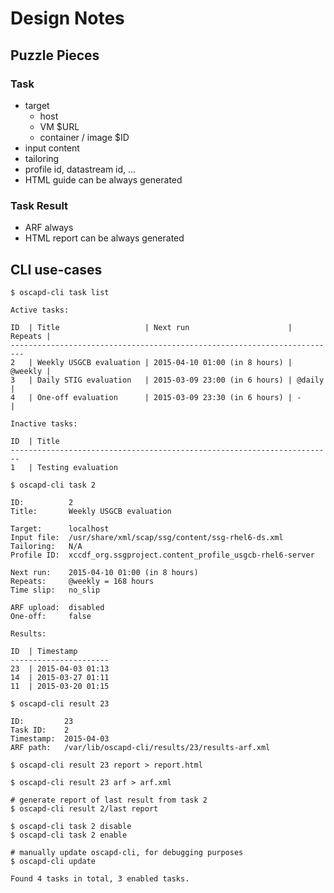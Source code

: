 # Design Notes

## Puzzle Pieces

###  Task
  * target
    * host
    * VM $URL
    * container / image $ID
  * input content
  * tailoring
  * profile id, datastream id, ...
  * HTML guide can be always generated

### Task Result
 * ARF always
 * HTML report can be always generated


## CLI use-cases
```
$ oscapd-cli task list

Active tasks:

ID  | Title                   | Next run                      | Repeats |
-------------------------------------------------------------------------
2   | Weekly USGCB evaluation | 2015-04-10 01:00 (in 8 hours) | @weekly |
3   | Daily STIG evaluation   | 2015-03-09 23:00 (in 6 hours) | @daily  |
4   | One-off evaluation      | 2015-03-09 23:30 (in 6 hours) | -       |

Inactive tasks:

ID  | Title
------------------------------------------------------------------------
1   | Testing evaluation
```

```
$ oscapd-cli task 2

ID:          2
Title:       Weekly USGCB evaluation

Target:      localhost
Input file:  /usr/share/xml/scap/ssg/content/ssg-rhel6-ds.xml
Tailoring:   N/A
Profile ID:  xccdf_org.ssgproject.content_profile_usgcb-rhel6-server

Next run:    2015-04-10 01:00 (in 8 hours)
Repeats:     @weekly = 168 hours
Time slip:   no_slip

ARF upload:  disabled
One-off:     false

Results:

ID  | Timestamp
----------------------
23  | 2015-04-03 01:13
14  | 2015-03-27 01:11
11  | 2015-03-20 01:15
````

```
$ oscapd-cli result 23

ID:         23
Task ID:    2
Timestamp:  2015-04-03
ARF path:   /var/lib/oscapd-cli/results/23/results-arf.xml
```

```
$ oscapd-cli result 23 report > report.html
```
```
$ oscapd-cli result 23 arf > arf.xml
```
```
# generate report of last result from task 2
$ oscapd-cli result 2/last report
```
```
$ oscapd-cli task 2 disable
$ oscapd-cli task 2 enable
```

```
# manually update oscapd-cli, for debugging purposes
$ oscapd-cli update

Found 4 tasks in total, 3 enabled tasks.
````
